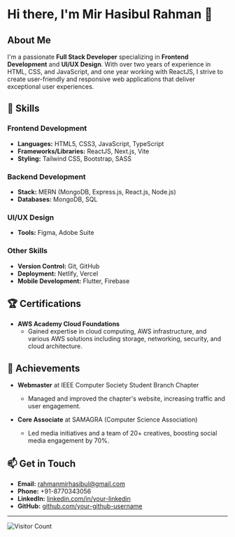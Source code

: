# Hi there, I'm Mir Hasibul Rahman 👋

## About Me
I'm a passionate **Full Stack Developer** specializing in **Frontend Development** and **UI/UX Design**. With over two years of experience in HTML, CSS, and JavaScript, and one year working with ReactJS, I strive to create user-friendly and responsive web applications that deliver exceptional user experiences.

## 🚀 Skills
### **Frontend Development**
- **Languages:** HTML5, CSS3, JavaScript, TypeScript
- **Frameworks/Libraries:** ReactJS, Next.js, Vite
- **Styling:** Tailwind CSS, Bootstrap, SASS

### **Backend Development**
- **Stack:** MERN (MongoDB, Express.js, React.js, Node.js)
- **Databases:** MongoDB, SQL

### **UI/UX Design**
- **Tools:** Figma, Adobe Suite

### **Other Skills**
- **Version Control:** Git, GitHub
- **Deployment:** Netlify, Vercel
- **Mobile Development:** Flutter, Firebase

## 🏆 Certifications
- **AWS Academy Cloud Foundations**
  - Gained expertise in cloud computing, AWS infrastructure, and various AWS solutions including storage, networking, security, and cloud architecture.

## 🏅 Achievements
- **Webmaster** at IEEE Computer Society Student Branch Chapter
  - Managed and improved the chapter's website, increasing traffic and user engagement.
  
- **Core Associate** at SAMAGRA (Computer Science Association)
  - Led media initiatives and a team of 20+ creatives, boosting social media engagement by 70%.

## 📫 Get in Touch
- **Email:** [rahmanmirhasibul@gmail.com](mailto:rahmanmirhasibul@gmail.com)
- **Phone:** +91-8770343056
- **LinkedIn:** [linkedin.com/in/your-linkedin](https://linkedin.com/in/your-linkedin)
- **GitHub:** [github.com/your-github-username](https://github.com/your-github-username)

---

![Visitor Count](https://visitor-badge.laobi.icu/badge?page_id=your-github-username.your-repo-name)

